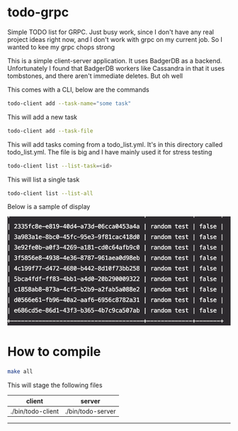 # todo-grpc

Simple TODO list for GRPC.  Just busy work, since I don't have any real project ideas right now, and I don't work with grpc on my current job.  So I wanted to kee my grpc chops strong


This is a simple client-server application.  It uses BadgerDB as a backend.   Unfortunately I found that BadgerDB workers like Cassandra in that it uses tombstones, and there aren't immediate deletes.  But oh well


This comes with a CLI, below are the commands


```bash
todo-client add --task-name="some task"
```

This will add a new task
 
```bash
todo-client add --task-file
```
This will add tasks coming from a todo_list.yml.  It's in this directory called todo_list.yml.  The file is big and I have mainly used it for stress testing


```bash
todo-client list --list-task=<id>
```

This will list a single task

```bash
todo-client list --list-all
```

Below is a sample of display

![](asset/img.png)


# How to compile

```bash
make all
```

This will stage the following files

|client|server|
-------|---------
|./bin/todo-client| ./bin/todo-server|
-------------


